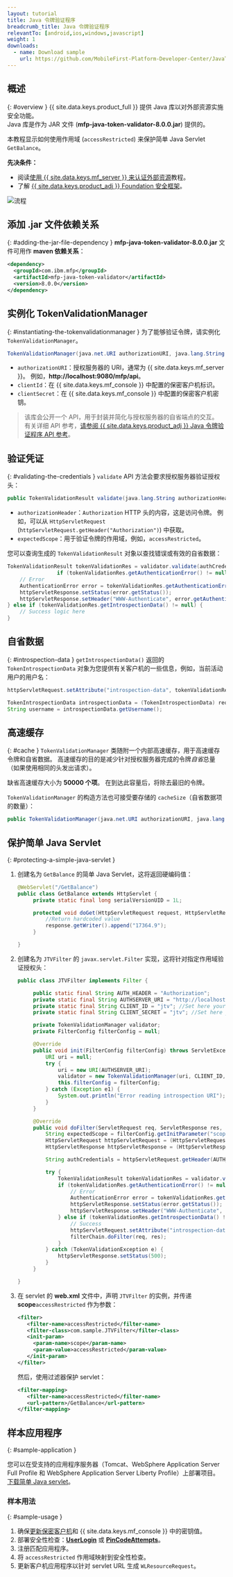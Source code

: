 ```yaml
---
layout: tutorial
title: Java 令牌验证程序
breadcrumb_title: Java 令牌验证程序
relevantTo: [android,ios,windows,javascript]
weight: 1
downloads:
  - name: Download sample
    url: https://github.com/MobileFirst-Platform-Developer-Center/JavaTokenValidator/tree/release80
---
```

<!-- NLS_CHARSET=UTF-8 -->
## 概述
{: #overview }
{{ site.data.keys.product_full }} 提供 Java 库以对外部资源实施安全功能。  
Java 库是作为 JAR 文件 (**mfp-java-token-validator-8.0.0.jar**) 提供的。

本教程显示如何使用作用域 (`accessRestricted`) 来保护简单 Java Servlet `GetBalance`。

**先决条件：**

* 阅读[使用 {{ site.data.keys.mf_server }} 来认证外部资源](../)教程。
* 了解 [{{ site.data.keys.product_adj }} Foundation 安全框架](../../)。

![流程](JTV_flow.jpg)

## 添加 .jar 文件依赖关系
{: #adding-the-jar-file-dependency }
**mfp-java-token-validator-8.0.0.jar** 文件可用作 **maven 依赖关系**：

```xml
<dependency>
  <groupId>com.ibm.mfp</groupId>
  <artifactId>mfp-java-token-validator</artifactId>
  <version>8.0.0</version>
</dependency>
```

## 实例化 TokenValidationManager
{: #instantiating-the-tokenvalidationmanager }
为了能够验证令牌，请实例化 `TokenValidationManager`。

```java
TokenValidationManager(java.net.URI authorizationURI, java.lang.String clientId, java.lang.String clientSecret);
```

- `authorizationURI`：授权服务器的 URI，通常为 {{ site.data.keys.mf_server }}。 例如，**http://localhost:9080/mfp/api**。
- `clientId`：在 {{ site.data.keys.mf_console }} 中配置的保密客户机标识。
- `clientSecret`：在 {{ site.data.keys.mf_console }} 中配置的保密客户机密钥。

> 该库会公开一个 API，用于封装并简化与授权服务器的自省端点的交互。 有关详细 API 参考，[请参阅 {{ site.data.keys.product_adj }} Java 令牌验证程序 API 参考](http://www.ibm.com/support/knowledgecenter/en/SSHS8R_8.0.0/com.ibm.worklight.apiref.doc/apiref/r_mfpf_java_token_validator_api.html?view=kc)。

## 验证凭证
{: #validating-the-credentials }
`validate` API 方法会要求授权服务器验证授权头：

```java
public TokenValidationResult validate(java.lang.String authorizationHeader, java.lang.String expectedScope);
```

- `authorizationHeader`：`Authorization` HTTP 头的内容，这是访问令牌。 例如，可以从 `HttpServletRequest` (`httpServletRequest.getHeader("Authorization")`) 中获取。
- `expectedScope`：用于验证令牌的作用域，例如，`accessRestricted`。

您可以查询生成的 `TokenValidationResult` 对象以查找错误或有效的自省数据：

```java
TokenValidationResult tokenValidationRes = validator.validate(authCredentials, expectedScope);
    			if (tokenValidationRes.getAuthenticationError() != null) {
    // Error
    AuthenticationError error = tokenValidationRes.getAuthenticationError();
    httpServletResponse.setStatus(error.getStatus());
    httpServletResponse.setHeader("WWW-Authenticate", error.getAuthenticateHeader());
} else if (tokenValidationRes.getIntrospectionData() != null) {
    // Success logic here
}
```                    

## 自省数据
{: #introspection-data }
`getIntrospectionData()` 返回的 `TokenIntrospectionData` 对象为您提供有关客户机的一些信息，例如，当前活动用户的用户名：

```java
httpServletRequest.setAttribute("introspection-data", tokenValidationRes.getIntrospectionData());
```

```java
TokenIntrospectionData introspectionData = (TokenIntrospectionData) request.getAttribute("introspection-data");
String username = introspectionData.getUsername();
```

## 高速缓存
{: #cache }
`TokenValidationManager` 类随附一个内部高速缓存，用于高速缓存令牌和自省数据。 高速缓存的目的是减少针对授权服务器完成的令牌*自省*总量（如果使用相同的头发出请求）。

缺省高速缓存大小为 **50000 个项**。 在到达此容量后，将除去最旧的令牌。  

`TokenValidationManager` 的构造方法也可接受要存储的 `cacheSize`（自省数据项的数量）：

```java
public TokenValidationManager(java.net.URI authorizationURI, java.lang.String clientId, java.lang.String clientSecret, long cacheSize);
```

## 保护简单 Java Servlet
{: #protecting-a-simple-java-servlet }
1. 创建名为 `GetBalance` 的简单 Java Servlet，这将返回硬编码值：

   ```java
   @WebServlet("/GetBalance")
   public class GetBalance extends HttpServlet {
    	private static final long serialVersionUID = 1L;

    	protected void doGet(HttpServletRequest request, HttpServletResponse response) throws ServletException, IOException {
    		//Return hardcoded value
    		response.getWriter().append("17364.9");
    	}

   }
   ```

2. 创建名为 `JTVFilter` 的 `javax.servlet.Filter` 实现，这将针对指定作用域验证授权头：

   ```java
   public class JTVFilter implements Filter {

    	public static final String AUTH_HEADER = "Authorization";
    	private static final String AUTHSERVER_URI = "http://localhost:9080/mfp/api"; //Set here your authorization server URI
    	private static final String CLIENT_ID = "jtv"; //Set here your confidential client ID
    	private static final String CLIENT_SECRET = "jtv"; //Set here your confidential client SECRET

    	private TokenValidationManager validator;
    	private FilterConfig filterConfig = null;

    	@Override
    	public void init(FilterConfig filterConfig) throws ServletException {
    		URI uri = null;
    		try {
    			uri = new URI(AUTHSERVER_URI);
    			validator = new TokenValidationManager(uri, CLIENT_ID, CLIENT_SECRET);
    			this.filterConfig = filterConfig;
    		} catch (Exception e1) {
    			System.out.println("Error reading introspection URI");
    		}
    	}

    	@Override
    	public void doFilter(ServletRequest req, ServletResponse res, FilterChain filterChain) throws IOException, ServletException {
    		String expectedScope = filterConfig.getInitParameter("scope");
    		HttpServletRequest httpServletRequest = (HttpServletRequest) req;
    		HttpServletResponse httpServletResponse = (HttpServletResponse) res;

    		String authCredentials = httpServletRequest.getHeader(AUTH_HEADER);

    		try {
    			TokenValidationResult tokenValidationRes = validator.validate(authCredentials, expectedScope);
    			if (tokenValidationRes.getAuthenticationError() != null) {
    				// Error
    				AuthenticationError error = tokenValidationRes.getAuthenticationError();
    				httpServletResponse.setStatus(error.getStatus());
    				httpServletResponse.setHeader("WWW-Authenticate", error.getAuthenticateHeader());
    			} else if (tokenValidationRes.getIntrospectionData() != null) {
    				// Success
    				httpServletRequest.setAttribute("introspection-data", tokenValidationRes.getIntrospectionData());
    				filterChain.doFilter(req, res);
    			}
    		} catch (TokenValidationException e) {
    			httpServletResponse.setStatus(500);
    		}
    	}

   }
   ```

3. 在 servlet 的 **web.xml** 文件中，声明 `JTVFilter` 的实例，并传递 **scope**`accessRestricted` 作为参数：

   ```xml
   <filter>
      <filter-name>accessRestricted</filter-name>
      <filter-class>com.sample.JTVFilter</filter-class>
      <init-param>
        <param-name>scope</param-name>
        <param-value>accessRestricted</param-value>
      </init-param>
   </filter>
   ```

   然后，使用过滤器保护 servlet：

   ```xml
   <filter-mapping>
      <filter-name>accessRestricted</filter-name>
      <url-pattern>/GetBalance</url-pattern>
   </filter-mapping>
   ```

## 样本应用程序
{: #sample-application }

您可以在受支持的应用程序服务器（Tomcat、WebSphere Application Server Full Profile 和 WebSphere Application Server Liberty Profile）上部署项目。  
[下载简单 Java servlet](https://github.com/MobileFirst-Platform-Developer-Center/JavaTokenValidator/tree/release80)。

### 样本用法
{: #sample-usage }
1. 确保[更新保密客户机](../#confidential-client)和 {{ site.data.keys.mf_console }} 中的密钥值。
2. 部署安全性检查：**[UserLogin](../../user-authentication/security-check/)** 或 **[PinCodeAttempts](../../credentials-validation/security-check/)**。
3. 注册匹配应用程序。
4. 将 `accessRestricted` 作用域映射到安全性检查。
5. 更新客户机应用程序以针对 servlet URL 生成 `WLResourceRequest`。
